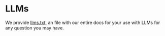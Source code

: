 # LLMs

We provide [llms.txt](/llms.txt), an file with our entire docs for your use with LLMs for any question you may have.
